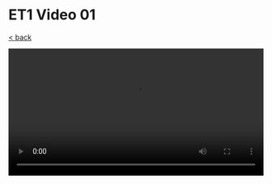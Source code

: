 # ET1 Video 01

[< back](./README.md)

<style>
  video {
    width: 100%;
  }
</style>

<video controls controlsList="nodownload">
  <source src="https://storage.googleapis.com/ree-server-videos/ET1_Video_01.mp4" type="video/mp4">
  Your browser does not support the video tag.
</video>
